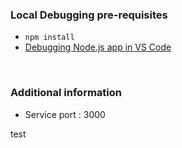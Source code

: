 ### Local Debugging pre-requisites
* ```npm install```
* [Debugging Node.js app in VS Code](https://code.visualstudio.com/docs/nodejs/nodejs-debugging)

<br/>

### Additional information
* Service port : 3000

test